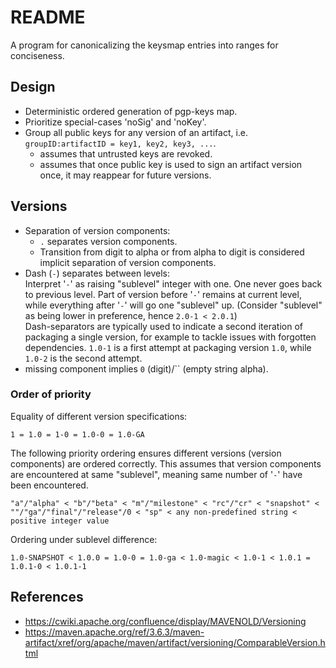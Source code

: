 # README

A program for canonicalizing the keysmap entries into ranges for conciseness.

## Design

- Deterministic ordered generation of pgp-keys map.
- Prioritize special-cases 'noSig' and 'noKey'.
- Group all public keys for any version of an artifact, i.e. `groupID:artifactID = key1, key2, key3, ...`.
  - assumes that untrusted keys are revoked.
  - assumes that once public key is used to sign an artifact version once, it may reappear for future versions.

## Versions

- Separation of version components:
  - `.` separates version components.
  - Transition from digit to alpha or from alpha to digit is considered implicit separation of version components.
- Dash (`-`) separates between levels:  
  Interpret '`-`' as raising "sublevel" integer with one. One never goes back to previous level. Part of version before '`-`' remains at current level, while everything after '`-`' will go one "sublevel" up. (Consider "sublevel" as being lower in preference, hence `2.0-1 < 2.0.1`)  
  Dash-separators are typically used to indicate a second iteration of packaging a single version, for example to tackle issues with forgotten dependencies. `1.0-1` is a first attempt at packaging version `1.0`, while `1.0-2` is the second attempt.
- missing component implies `0` (digit)/`` (empty string alpha).

### Order of priority

Equality of different version specifications:

```
1 = 1.0 = 1-0 = 1.0-0 = 1.0-GA
```

The following priority ordering ensures different versions (version components) are ordered correctly. This assumes that version components are encountered at same "sublevel", meaning same number of '`-`' have been encountered.

```text
"a"/"alpha" < "b"/"beta" < "m"/"milestone" < "rc"/"cr" < "snapshot" < ""/"ga"/"final"/"release"/0 < "sp" < any non-predefined string < positive integer value
```

Ordering under sublevel difference:

```text
1.0-SNAPSHOT < 1.0.0 = 1.0-0 = 1.0-ga < 1.0-magic < 1.0-1 < 1.0.1 = 1.0.1-0 < 1.0.1-1
```

## References

- https://cwiki.apache.org/confluence/display/MAVENOLD/Versioning
- https://maven.apache.org/ref/3.6.3/maven-artifact/xref/org/apache/maven/artifact/versioning/ComparableVersion.html
